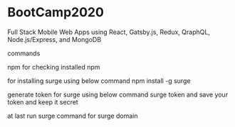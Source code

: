 # BootCamp2020
 Full Stack Mobile Web Apps using React, Gatsby.js, Redux, QraphQL, Node.js/Express, and MongoDB

commands

npm for checking installed npm

for installing surge using below command
npm install -g surge

generate token for surge using below command
surge token 
and save your token and keep it secret


at last run surge command for surge domain

